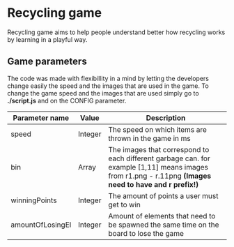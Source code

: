 # Recycling game
Recycling game aims to help people understand better how recycling works by learning in a playful way.

## Game parameters
The code was made with flexibillity in a mind by letting the developers change easily the speed and the images that are used in the game.
To change the game speed and the images that are used simply go to **./script.js** and on the CONFIG parameter.

| Parameter name  | Value | Description |
| --------------- | ----- | ----------- |
| speed  | Integer  | The speed on which items are thrown in the game in ms |
| bin  | Array  | The images that correspond to each different garbage can. for example [1,11] means images from r1.png - r.11png **(Images need to have and r prefix!)**  |
| winningPoints | Integer | The amount of points a user must get to win |
| amountOfLosingEl | Integer | Amount of elements that need to be spawned the same time on the board to lose the game |
